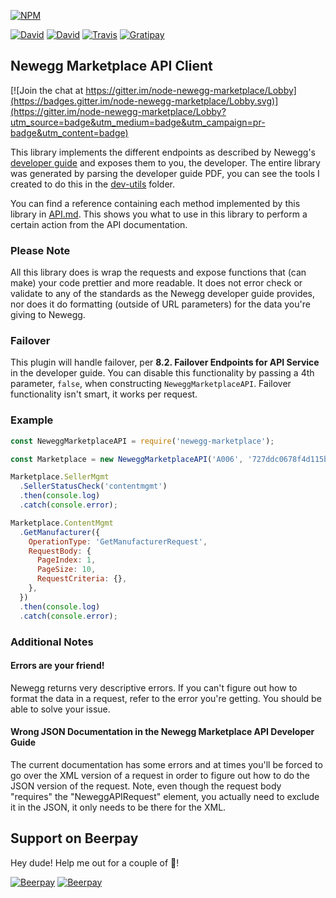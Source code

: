 [![NPM](https://nodei.co/npm/newegg-marketplace.svg?downloads=true&downloadRank=true&stars=true)](https://nodei.co/npm/newegg-marketplace/)

[![David](https://img.shields.io/david/zikeji/node-newegg-marketplace.svg)](package.json) [![David](https://img.shields.io/david/dev/zikeji/node-newegg-marketplace.svg)](package.json) [![Travis](https://img.shields.io/travis/zikeji/node-newegg-marketplace.svg)](https://travis-ci.org/zikeji/node-newegg-marketplace) [![Gratipay](https://img.shields.io/gratipay/project/newegg-marketplace.svg)](https://gratipay.com/newegg-marketplace/)

## Newegg Marketplace API Client

[![Join the chat at https://gitter.im/node-newegg-marketplace/Lobby](https://badges.gitter.im/node-newegg-marketplace/Lobby.svg)](https://gitter.im/node-newegg-marketplace/Lobby?utm_source=badge&utm_medium=badge&utm_campaign=pr-badge&utm_content=badge)

This library implements the different endpoints as described by Newegg's [developer guide](https://sellerportal.newegg.com/Guideline/Newegg_Marketplace_API_DeveloperGuide.zip) and exposes them to you, the developer. The entire library was generated by parsing the developer guide PDF, you can see the tools I created to do this in the [dev-utils](dev-utils/README.md) folder.

You can find a reference containing each method implemented by this library in [API.md](API.md). This shows you what to use in this library to perform a certain action from the API documentation.

### Please Note

All this library does is wrap the requests and expose functions that (can make) your code prettier and more readable. It does not error check or validate to any of the standards as the Newegg developer guide provides, nor does it do formatting (outside of URL parameters) for the data you're giving to Newegg.

### Failover

This plugin will handle failover, per **8.2. Failover Endpoints for API Service** in the developer guide. You can disable this functionality by passing a 4th parameter, `false`, when constructing `NeweggMarketplaceAPI`. Failover functionality isn't smart, it works per request.

### Example
```javascript
const NeweggMarketplaceAPI = require('newegg-marketplace');

const Marketplace = new NeweggMarketplaceAPI('A006', '727ddc0678f4d115bd544aff46bc15634', '1B6B1383-01D1-4A1E-BA53-05DECE9BD765');

Marketplace.SellerMgmt
  .SellerStatusCheck('contentmgmt')
  .then(console.log)
  .catch(console.error);

Marketplace.ContentMgmt
  .GetManufacturer({
    OperationType: 'GetManufacturerRequest',
    RequestBody: {
      PageIndex: 1,
      PageSize: 10,
      RequestCriteria: {},
    },
  })
  .then(console.log)
  .catch(console.error);
```

### Additional Notes

#### Errors are your friend!

Newegg returns very descriptive errors. If you can't figure out how to format the data in a request, refer to the error you're getting. You should be able to solve your issue.

#### Wrong JSON Documentation in the Newegg Marketplace API Developer Guide

The current documentation has some errors and at times you'll be forced to go over the XML version of a request in order to figure out how to do the JSON version of the request. Note, even though the request body "requires" the "NeweggAPIRequest" element, you actually need to exclude it in the JSON, it only needs to be there for the XML.

## Support on Beerpay
Hey dude! Help me out for a couple of :beers:!

[![Beerpay](https://beerpay.io/zikeji/node-newegg-marketplace/badge.svg?style=beer-square)](https://beerpay.io/zikeji/node-newegg-marketplace)  [![Beerpay](https://beerpay.io/zikeji/node-newegg-marketplace/make-wish.svg?style=flat-square)](https://beerpay.io/zikeji/node-newegg-marketplace?focus=wish)